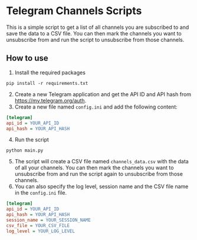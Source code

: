 # Telegram Channels Scripts
This is a simple script to get a list of all channels you are subscribed to and save the data to a CSV file.
You can then mark the channels you want to unsubscribe from and run the script to unsubscribe from those channels.

## How to use
1. Install the required packages
```
pip install -r requirements.txt
```
2. Create a new Telegram application and get the API ID and API hash from https://my.telegram.org/auth.
3. Create a new file named `config.ini` and add the following content:
```ini
[telegram]
api_id = YOUR_API_ID
api_hash = YOUR_API_HASH
```
4. Run the script
```
python main.py
```
5. The script will create a CSV file named `channels_data.csv` with the data of all your channels. You can then mark the channels you want to unsubscribe from and run the script again to unsubscribe from those channels.
6. You can also specify the log level, session name and the CSV file name in the `config.ini` file.
```ini
[telegram]
api_id = YOUR_API_ID
api_hash = YOUR_API_HASH
session_name = YOUR_SESSION_NAME
csv_file = YOUR_CSV_FILE
log_level = YOUR_LOG_LEVEL
```
